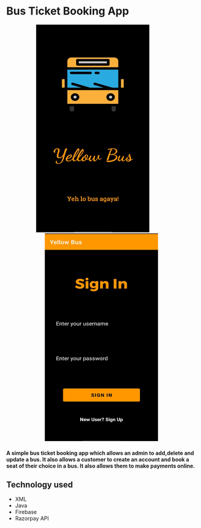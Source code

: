  <!--   
 NOTE: IF YOU WANT TO COPY THE CODE, REMEMBER ...
       LAUDE 80000 LINES KA CODE HE, 80000 LINES KA, TERA PURA ANDROID STUDIO CRASH HO JAYEGA
       TERA STUDIO CRASH HO JAYEGA, CODE DEKH
 -->

# Bus Ticket Booking App

<div align="center">
<img src="https://github.com/sohanpallerla/BusTicketBooking01/blob/main/bus1.jpeg" width="300px" height="550px" >
  &emsp;&emsp;&emsp;
  <img src="https://github.com/sohanpallerla/BusTicketBooking01/blob/main/bus2.jpeg" width="300px" height="550px">
  </div>
<h4>A simple bus ticket booking app which allows an admin to add,delete and update a bus. It also allows a customer to create an account and book a seat of their choice in a bus. It also allows them to make payments online.</h4>
<h2>Technology used</h2>
<ul>
  <li>XML</li>
  <li>Java</li>
  <li>Firebase</li>
  <li>Razorpay API</li>
 </ul>
 

 
